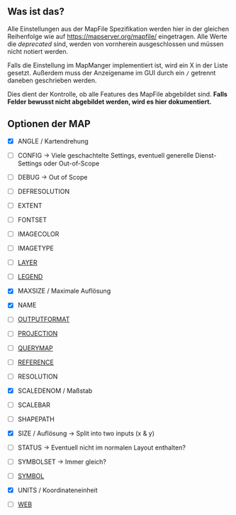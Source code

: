 

## Was ist das?

Alle Einstellungen aus der MapFile Spezifikation werden hier in der gleichen Reihenfolge wie auf
https://mapserver.org/mapfile/ eingetragen.
Alle Werte die *deprecated* sind, werden von vornherein ausgeschlossen und müssen nicht notiert werden.

Falls die Einstellung im MapManger implementiert ist, wird ein X in der Liste gesetzt.
Außerdem muss der Anzeigename im GUI durch ein `/` getrennt daneben geschrieben werden.

Dies dient der Kontrolle, ob alle Features des MapFile abgebildet sind.
**Falls Felder bewusst nicht abgebildet werden, wird es hier dokumentiert.**

## Optionen der MAP

- [X] ANGLE / Kartendrehung
- [ ] CONFIG -> Viele geschachtelte Settings, eventuell generelle Dienst-Settings oder Out-of-Scope
- [ ] DEBUG -> Out of Scope
- [ ] DEFRESOLUTION
- [ ] EXTENT
- [ ] FONTSET
- [ ] IMAGECOLOR
- [ ] IMAGETYPE
- [ ] [LAYER](Nested)
- [ ] [LEGEND](Nested)
- [X] MAXSIZE / Maximale Auflösung
- [X] NAME
- [ ] [OUTPUTFORMAT](Nested)
- [ ] [PROJECTION](Nested)
- [ ] [QUERYMAP](Nested)
- [ ] [REFERENCE](Nested)
- [ ] RESOLUTION
- [X] SCALEDENOM / Maßstab
- [ ] SCALEBAR
- [ ] SHAPEPATH
- [X] SIZE / Auflösung -> Split into two inputs (x & y)
- [ ] STATUS -> Eventuell nicht im normalen Layout enthalten?
- [ ] SYMBOLSET -> Immer gleich?
- [ ] [SYMBOL](nested)
- [X] UNITS / Koordinateneinheit
- [ ] [WEB](nested) 

